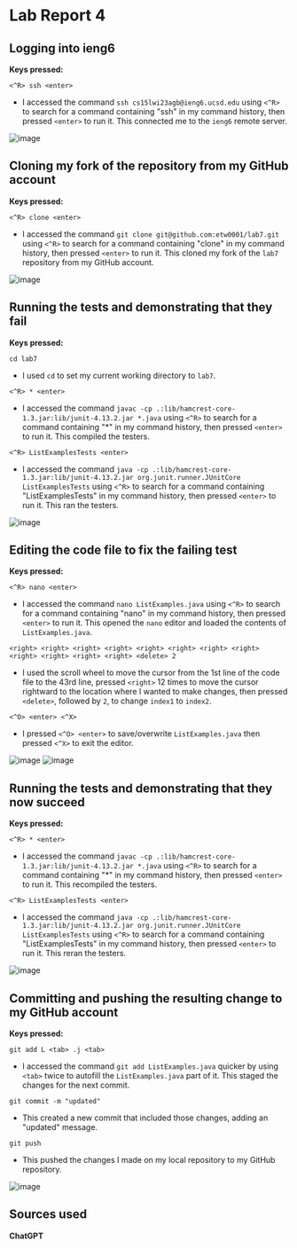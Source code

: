 # Lab Report 4

**Logging into ieng6**
-
**Keys pressed:**

`<^R> ssh <enter>`
* I accessed the command `ssh cs15lwi23agb@ieng6.ucsd.edu` using `<^R>` to search for a command containing "ssh" in my command history, then pressed `<enter>` to run it. This connected me to the `ieng6` remote server.

![image](https://user-images.githubusercontent.com/122562296/221392330-c0ed0fe8-906d-463e-80e2-ef0335886ab1.png)

**Cloning my fork of the repository from my GitHub account**
-
**Keys pressed:**

`<^R> clone <enter>`
* I accessed the command `git clone git@github.com:etw0001/lab7.git` using `<^R>` to search for a command containing "clone" in my command history, then pressed `<enter>` to run it. This cloned my fork of the `lab7` repository from my GitHub account.

![image](https://user-images.githubusercontent.com/122562296/221392428-1e99280f-ce9b-4401-924c-956b89fd47d7.png)

**Running the tests and demonstrating that they fail**
-
**Keys pressed:**

`cd lab7`
* I used `cd` to set my current working directory to `lab7`.

`<^R> * <enter>`
* I accessed the command `javac -cp .:lib/hamcrest-core-1.3.jar:lib/junit-4.13.2.jar *.java` using `<^R>` to search for a command containing "*" in my command history, then pressed `<enter>` to run it. This compiled the testers.

`<^R> ListExamplesTests <enter>`
* I accessed the command `java -cp .:lib/hamcrest-core-1.3.jar:lib/junit-4.13.2.jar org.junit.runner.JUnitCore ListExamplesTests` using `<^R>` to search for a command containing "ListExamplesTests" in my command history, then pressed `<enter>` to run it. This ran the testers.

![image](https://user-images.githubusercontent.com/122562296/221392537-6af07d18-4bb9-4775-9a6b-feadf461daf2.png)

**Editing the code file to fix the failing test**
-
**Keys pressed:**

`<^R> nano <enter>`
* I accessed the command `nano ListExamples.java` using `<^R>` to search for a command containing "nano" in my command history, then pressed `<enter>` to run it. This opened the `nano` editor and loaded the contents of `ListExamples.java`.

`<right> <right> <right> <right> <right> <right> <right> <right> <right> <right> <right> <right> <delete> 2`
* I used the scroll wheel to move the cursor from the 1st line of the code file to the 43rd line, pressed `<right>` 12 times to move the cursor rightward to the location where I wanted to make changes, then pressed `<delete>`, followed by `2`, to change `index1` to `index2`.

`<^O> <enter> <^X>`
* I pressed `<^O> <enter>` to save/overwrite `ListExamples.java` then pressed `<^X>` to exit the editor.

![image](https://user-images.githubusercontent.com/122562296/221392690-391bca2e-5436-47a4-84a3-d6aa5adf4cc8.png)
![image](https://user-images.githubusercontent.com/122562296/221392653-58948ec0-fe44-427b-b51d-9300a4f30cfc.png)

**Running the tests and demonstrating that they now succeed**
-
**Keys pressed:**

`<^R> * <enter>`
* I accessed the command `javac -cp .:lib/hamcrest-core-1.3.jar:lib/junit-4.13.2.jar *.java` using `<^R>` to search for a command containing "*" in my command history, then pressed `<enter>` to run it. This recompiled the testers.

`<^R> ListExamplesTests <enter>`
* I accessed the command `java -cp .:lib/hamcrest-core-1.3.jar:lib/junit-4.13.2.jar org.junit.runner.JUnitCore ListExamplesTests` using `<^R>` to search for a command containing "ListExamplesTests" in my command history, then pressed `<enter>` to run it. This reran the testers.

![image](https://user-images.githubusercontent.com/122562296/221392767-16d53053-a2b8-4109-b7b2-fb6c42f98dad.png)

**Committing and pushing the resulting change to my GitHub account**
-
**Keys pressed:**

`git add L <tab> .j <tab>`
* I accessed the command `git add ListExamples.java` quicker by using `<tab>` twice to autofill the `ListExamples.java` part of it. This staged the changes for the next commit.

`git commit -m "updated"`
* This created a new commit that included those changes, adding an "updated" message.

`git push`
* This pushed the changes I made on my local repository to my GitHub repository.

![image](https://user-images.githubusercontent.com/122562296/221392874-70c62457-bd7e-444e-a1cc-f94fb7c527f3.png)

**Sources used**
-
**ChatGPT**
